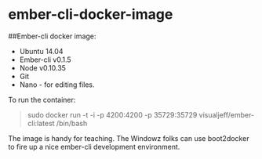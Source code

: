 ember-cli-docker-image
======================

##Ember-cli docker image:

* Ubuntu 14.04
* Ember-cli v0.1.5
* Node v0.10.35
* Git
* Nano - for editing files.

To run the container:

> sudo docker run -t -i -p 4200:4200 -p 35729:35729 visualjeff/ember-cli:latest /bin/bash

The image is handy for teaching.  The Windowz folks can use boot2docker to fire up a nice ember-cli development environment.
